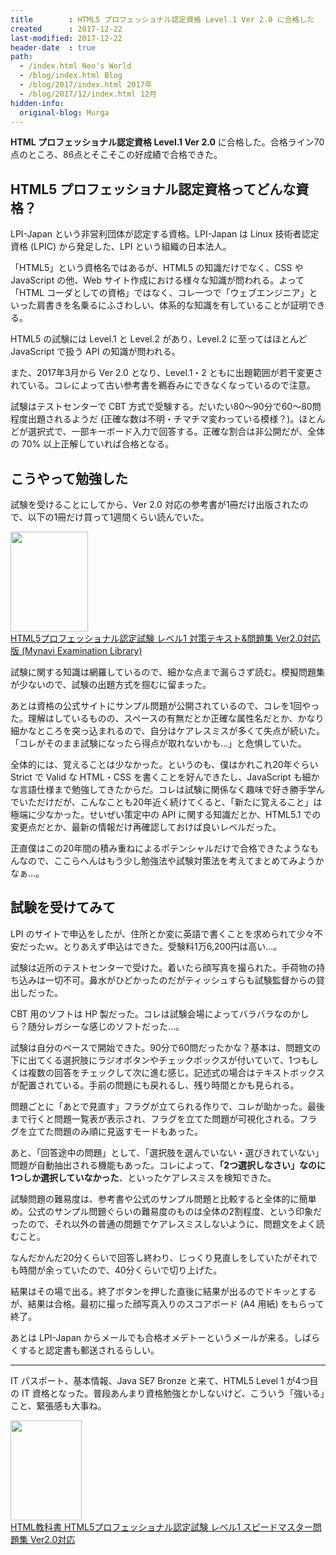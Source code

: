 ```yaml
---
title        : HTML5 プロフェッショナル認定資格 Level.1 Ver 2.0 に合格した
created      : 2017-12-22
last-modified: 2017-12-22
header-date  : true
path:
  - /index.html Neo's World
  - /blog/index.html Blog
  - /blog/2017/index.html 2017年
  - /blog/2017/12/index.html 12月
hidden-info:
  original-blog: Murga
---
```


**HTML プロフェッショナル認定資格 Level.1 Ver 2.0** に合格した。合格ライン70点のところ、86点とそこそこの好成績で合格できた。

## HTML5 プロフェッショナル認定資格ってどんな資格？

LPI-Japan という非営利団体が認定する資格。LPI-Japan は Linux 技術者認定資格 (LPIC) から発足した、LPI という組織の日本法人。

「HTML5」という資格名ではあるが、HTML5 の知識だけでなく、CSS や JavaScript の他、Web サイト作成における様々な知識が問われる。よって「HTML コーダとしての資格」ではなく、コレ一つで「ウェブエンジニア」といった肩書きを名乗るにふさわしい、体系的な知識を有していることが証明できる。

HTML5 の試験には Level.1 と Level.2 があり、Level.2 に至ってはほとんど JavaScript で扱う API の知識が問われる。

また、2017年3月から Ver 2.0 となり、Level.1・2 ともに出題範囲が若干変更されている。コレによって古い参考書を鵜呑みにできなくなっているので注意。

試験はテストセンターで CBT 方式で受験する。だいたい80〜90分で60〜80問程度出題されるようだ (正確な数は不明・チマチマ変わっている模様？)。ほとんどが選択式で、一部キーボード入力で回答する。正確な割合は非公開だが、全体の 70% 以上正解していれば合格となる。

## こうやって勉強した

試験を受けることにしてから、Ver 2.0 対応の参考書が1冊だけ出版されたので、以下の1冊だけ買って1週間くらい読んでいた。

<div class="ad-amazon">
  <div class="ad-amazon-image">
    <a href="https://www.amazon.co.jp/dp/4839962677?tag=neos21-22&amp;linkCode=osi&amp;th=1&amp;psc=1">
      <img src="https://m.media-amazon.com/images/I/51enLiEOnXL._SL160_.jpg" width="124" height="160">
    </a>
  </div>
  <div class="ad-amazon-info">
    <div class="ad-amazon-title">
      <a href="https://www.amazon.co.jp/dp/4839962677?tag=neos21-22&amp;linkCode=osi&amp;th=1&amp;psc=1">HTML5プロフェッショナル認定試験 レベル1 対策テキスト&amp;問題集 Ver2.0対応版 (Mynavi Examination Library)</a>
    </div>
  </div>
</div>

試験に関する知識は網羅しているので、細かな点まで漏らさず読む。模擬問題集が少ないので、試験の出題方式を掴むに留まった。

あとは資格の公式サイトにサンプル問題が公開されているので、コレを1回やった。理解はしているものの、スペースの有無だとか正確な属性名だとか、かなり細かなところを突っ込まれるので、自分はケアレスミスが多くて失点が続いた。「コレがそのまま試験になったら得点が取れないかも…」と危惧していた。

全体的には、覚えることは少なかった。というのも、僕はかれこれ20年ぐらい Strict で Valid な HTML・CSS を書くことを好んできたし、JavaScript も細かな言語仕様まで勉強してきたからだ。コレは試験に関係なく趣味で好き勝手学んでいただけだが、こんなことも20年近く続けてくると、「新たに覚えること」は極端に少なかった。せいぜい策定中の API に関する知識だとか、HTML5.1 での変更点だとか、最新の情報だけ再確認しておけば良いレベルだった。

正直僕はこの20年間の積み重ねによるポテンシャルだけで合格できたようなもんなので、ここらへんはもう少し勉強法や試験対策法を考えてまとめてみようかなぁ…。

## 試験を受けてみて

LPI のサイトで申込をしたが、住所とか変に英語で書くことを求められて少々不安だったｗ。とりあえず申込はできた。受験料1万6,200円は高い…。

試験は近所のテストセンターで受けた。着いたら顔写真を撮られた。手荷物の持ち込みは一切不可。鼻水がひどかったのだがティッシュすらも試験監督からの貸出しだった。

CBT 用のソフトは HP 製だった。コレは試験会場によってバラバラなのかしら？随分レガシーな感じのソフトだった…。

試験は自分のペースで開始できた。90分で60問だったかな？基本は、問題文の下に出てくる選択肢にラジオボタンやチェックボックスが付いていて、1つもしくは複数の回答をチェックして次に進む感じ。記述式の場合はテキストボックスが配置されている。手前の問題にも戻れるし、残り時間とかも見られる。

問題ごとに「あとで見直す」フラグが立てられる作りで、コレが助かった。最後まで行くと問題一覧表が表示され、フラグを立てた問題が可視化される。フラグを立てた問題のみ順に見返すモードもあった。

あと、「回答途中の問題」として、「選択肢を選んでいない・選びきれていない」問題が自動抽出される機能もあった。コレによって、**「2つ選択しなさい」なのに1つしか選択していなかった**、といったケアレスミスを検知できた。

試験問題の難易度は、参考書や公式のサンプル問題と比較すると全体的に簡単め。公式のサンプル問題ぐらいの難易度のものは全体の2割程度、という印象だったので、それ以外の普通の問題でケアレスミスしないように、問題文をよく読むこと。

なんだかんだ20分くらいで回答し終わり、じっくり見直しをしていたがそれでも時間が余っていたので、40分くらいで切り上げた。

結果はその場で出る。終了ボタンを押した直後に結果が出るのでドキッとするが、結果は合格。最初に撮った顔写真入りのスコアボード (A4 用紙) をもらって終了。

あとは LPI-Japan からメールでも合格オメデトーというメールが来る。しばらくすると認定書も郵送されるらしい。

---

IT パスポート、基本情報、Java SE7 Bronze と来て、HTML5 Level 1 が4つ目の IT 資格となった。普段あんまり資格勉強とかしないけど、こういう「強いる」こと、緊張感も大事ね。

<div class="ad-amazon">
  <div class="ad-amazon-image">
    <a href="https://www.amazon.co.jp/dp/479815461X?tag=neos21-22&amp;linkCode=osi&amp;th=1&amp;psc=1">
      <img src="https://m.media-amazon.com/images/I/51OxTupmsDL._SL160_.jpg" width="114" height="160">
    </a>
  </div>
  <div class="ad-amazon-info">
    <div class="ad-amazon-title">
      <a href="https://www.amazon.co.jp/dp/479815461X?tag=neos21-22&amp;linkCode=osi&amp;th=1&amp;psc=1">HTML教科書 HTML5プロフェッショナル認定試験 レベル1 スピードマスター問題集 Ver2.0対応</a>
    </div>
  </div>
</div>
